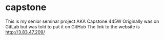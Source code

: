 # capstone
This is my senior seminar project AKA Capstone 445W
Originally was on GitLab but was told to put it on GitHub
The link to the website is http://3.83.47.209/
